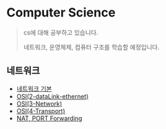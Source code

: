 # Computer Science

> cs에 대해 공부하고 있습니다.
>
> 네트워크, 운영체제, 컴퓨터 구조를 학습할 예정입니다.



## 네트워크

- [네트워크 기본](./network-basic.md)
- [OSI(2-dataLink-ethernet)](./OSI-2-dataLink-ethernet)
- [OSI(3-Network)](./OSI-3-Network-arp-ipv4-icmp.md)
- [OSI(4-Transport)](./OSI-4-Transport-UDP-TCP.md)
- [NAT, PORT Forwarding](./nat-portForwarding.md)
